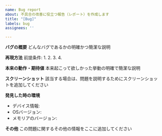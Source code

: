 ```yaml
---
name: Bug report
about: 不具合の改善に役立つ報告（レポート）を作成します
title: "[Bug]"
labels: bug
assignees: ''

---
```


**バグの概要**
どんなバグであるかの明確かつ簡潔な説明

 **再現方法**
前提条件: 
1.
2.
3.
4.

**本来の動作・期待値**
本来起こって欲しかった挙動の明確で簡潔な説明

**スクリーンショット**
該当する場合は、問題を説明するためにスクリーンショットを追加してください

**発見した時の環境**
   - デバイス情報: 
   - OSバージョン:  
   - メモリアのバージョン: 

**その他**
この問題に関するその他の情報をここに追加してください
